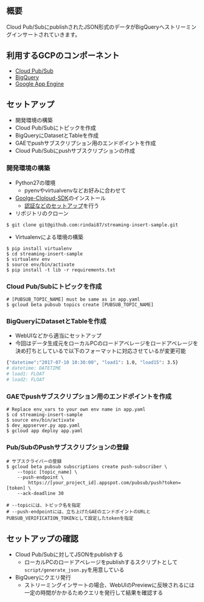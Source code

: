 ## 概要
Cloud Pub/SubにpublishされたJSON形式のデータがBigQueryへストリーミングインサートされていきます。

## 利用するGCPのコンポーネント
- [Cloud Pub/Sub](https://cloud.google.com/pubsub/?hl=ja)
- [BigQuery](https://cloud.google.com/bigquery/?hl=ja)
- [Google App Engine](https://cloud.google.com/appengine/?hl=ja)

## セットアップ
- 開発環境の構築
- Cloud Pub/Subにトピックを作成
- BigQueryにDatasetとTableを作成
- GAEでpushサブスクリプション用のエンドポイントを作成
- Cloud Pub/Subにpushサブスクリプションの作成

### 開発環境の構築
- Python27の環境
  - pyenvやvirtualvenvなどお好みに合わせて
- [Goolge-Cloloud-SDK](https://cloud.google.com/sdk/?hl=ja)のインストール
  - [認証などのセットアップ](https://cloud.google.com/sdk/docs/initializing?hl=ja)を行う
- リポジトリのクローン
```
$ git clone git@github.com:rindai87/streaming-insert-sample.git
```
- Virtualenvによる環境の構築
```
$ pip install virtualenv
$ cd streaming-insert-sample
$ virtualenv env
$ source env/bin/activate
$ pip install -t lib -r requirements.txt
```

### Cloud Pub/Subにトピックを作成
```
# [PUBSUB_TOPIC_NAME] must be same as in app.yaml
$ gcloud beta pubsub topics create [PUBSUB_TOPIC_NAME]
```

### BigQueryにDatasetとTableを作成
- WebUIなどから適当にセットアップ
- 今回はデータ生成元をローカルPCのロードアベレージをロードアベレージを決め打ちとしているで以下のフォーマットに対応させているが変更可能
```bash
{"datetime":"2017-07-10 10:30:00", "load1": 1.0, "load15": 3.5}
# datetime: DATETIME
# load1: FLOAT
# load2: FLOAT
```

### GAEでpushサブスクリプション用のエンドポイントを作成
```
# Replace env_vars to your own env name in app.yaml
$ cd streaming-insert-sample
$ source env/bin/activate
$ dev_appserver.py app.yaml
$ gcloud app deploy app.yaml
```

### Pub/SubのPushサブスクリプションの登録
```
# サブスクライバーの登録
$ gcloud beta pubsub subscriptions create push-subscriber \
    --topic [topic_name] \
    --push-endpoint \
        https://[your_project_id].appspot.com/pubsub/push?token=[token] \
    --ack-deadline 30

# --topicには、トピック名を指定
# --push-endpointには、立ち上げたGAEのエンドポイントのURLとPUBSUB_VERIFICATION_TOKENとして設定したtokenを指定
```

## セットアップの確認
- Cloud Pub/Subに対してJSONをpublishする
  - ローカルPCのロードアベレージをpublishするスクリプトとして`script/generate_json.py`を用意している
- BigQueryにクエリ発行
  - ストリーミングインサートの場合、WebUIのPreviewに反映されるには一定の時間がかかるためクエリを発行して結果を確認する
